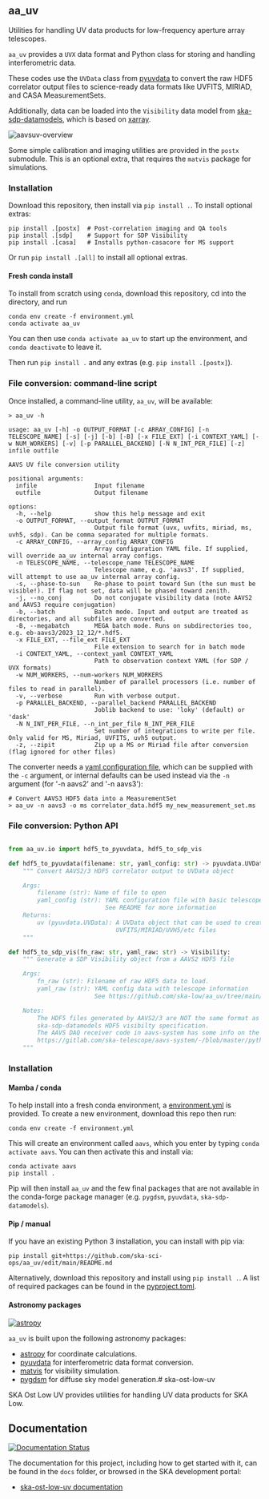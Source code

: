 ## aa_uv

Utilities for handling UV data products for low-frequency aperture array telescopes.

`aa_uv` provides a `UVX` data format and Python class for storing and handling interferometric data.

These codes use the `UVData` class from [pyuvdata](https://pyuvdata.readthedocs.io) to convert the raw HDF5 correlator output files to science-ready data formats like UVFITS, MIRIAD, and CASA MeasurementSets.

Additionally, data can be loaded into the `Visibility` data model from [ska-sdp-datamodels](https://developer.skao.int/projects/ska-sdp-datamodels/en/latest/), which is based on [xarray](https://docs.xarray.dev/en/stable/).

![aavsuv-overview](https://github.com/ska-sci-ops/aa_uv/blob/main/docs/images/uv_flow.png?raw=true)

Some simple calibration and imaging utilities are provided in the `postx` submodule. This is an optional extra,
that requires the `matvis` package for simulations.

### Installation

Download this repository, then install via `pip install .`. To install optional extras:

```
pip install .[postx]  # Post-correlation imaging and QA tools
pip install .[sdp]    # Support for SDP Visibility
pip install .[casa]   # Installs python-casacore for MS support
```

Or run `pip install .[all]` to install all optional extras.

#### Fresh conda install

To install from scratch using `conda`, download this repository, cd into the directory, and run

```
conda env create -f environment.yml
conda activate aa_uv
```

You can then use `conda activate aa_uv` to start up the environment, and `conda deactivate` to leave it.

Then run `pip install .` and any extras (e.g. `pip install .[postx]`).

### File conversion: command-line script

Once installed, a command-line utility, `aa_uv`, will be available:

```
> aa_uv -h

usage: aa_uv [-h] -o OUTPUT_FORMAT [-c ARRAY_CONFIG] [-n TELESCOPE_NAME] [-s] [-j] [-b] [-B] [-x FILE_EXT] [-i CONTEXT_YAML] [-w NUM_WORKERS] [-v] [-p PARALLEL_BACKEND] [-N N_INT_PER_FILE] [-z] infile outfile

AAVS UV file conversion utility

positional arguments:
  infile                Input filename
  outfile               Output filename

options:
  -h, --help            show this help message and exit
  -o OUTPUT_FORMAT, --output_format OUTPUT_FORMAT
                        Output file format (uvx, uvfits, miriad, ms, uvh5, sdp). Can be comma separated for multiple formats.
  -c ARRAY_CONFIG, --array_config ARRAY_CONFIG
                        Array configuration YAML file. If supplied, will override aa_uv internal array configs.
  -n TELESCOPE_NAME, --telescope_name TELESCOPE_NAME
                        Telescope name, e.g. 'aavs3'. If supplied, will attempt to use aa_uv internal array config.
  -s, --phase-to-sun    Re-phase to point toward Sun (the sun must be visible!). If flag not set, data will be phased toward zenith.
  -j, --no_conj         Do not conjugate visibility data (note AAVS2 and AAVS3 require conjugation)
  -b, --batch           Batch mode. Input and output are treated as directories, and all subfiles are converted.
  -B, --megabatch       MEGA batch mode. Runs on subdirectories too, e.g. eb-aavs3/2023_12_12/*.hdf5.
  -x FILE_EXT, --file_ext FILE_EXT
                        File extension to search for in batch mode
  -i CONTEXT_YAML, --context_yaml CONTEXT_YAML
                        Path to observation context YAML (for SDP / UVX formats)
  -w NUM_WORKERS, --num-workers NUM_WORKERS
                        Number of parallel processors (i.e. number of files to read in parallel).
  -v, --verbose         Run with verbose output.
  -p PARALLEL_BACKEND, --parallel_backend PARALLEL_BACKEND
                        Joblib backend to use: 'loky' (default) or 'dask'
  -N N_INT_PER_FILE, --n_int_per_file N_INT_PER_FILE
                        Set number of integrations to write per file. Only valid for MS, Miriad, UVFITS, uvh5 output.
  -z, --zipit           Zip up a MS or Miriad file after conversion (flag ignored for other files)
```

The converter needs a [yaml configuration file](https://github.com/ska-sci-ops/aa_uv/tree/main/example-config), which can be supplied with the `-c` argument, or internal defaults can be used instead via the `-n` argument (for '-n aavs2' and '-n aavs3'):

```
# Convert AAVS3 HDF5 data into a MeasurementSet
> aa_uv -n aavs3 -o ms correlator_data.hdf5 my_new_measurement_set.ms
```

### File conversion: Python API

```python

from aa_uv.io import hdf5_to_pyuvdata, hdf5_to_sdp_vis

def hdf5_to_pyuvdata(filename: str, yaml_config: str) -> pyuvdata.UVData:
    """ Convert AAVS2/3 HDF5 correlator output to UVData object

    Args:
        filename (str): Name of file to open
        yaml_config (str): YAML configuration file with basic telescope info.
                           See README for more information
    Returns:
        uv (pyuvdata.UVData): A UVData object that can be used to create
                              UVFITS/MIRIAD/UVH5/etc files
    """

def hdf5_to_sdp_vis(fn_raw: str, yaml_raw: str) -> Visibility:
    """ Generate a SDP Visibility object from a AAVS2 HDF5 file

    Args:
        fn_raw (str): Filename of raw HDF5 data to load.
        yaml_raw (str): YAML config data with telescope information
                        See https://github.com/ska-low/aa_uv/tree/main/config#uv_configyaml

    Notes:
        The HDF5 files generated by AAVS2/3 are NOT the same format as that found in
        ska-sdp-datamodels HDF5 visibilty specification.
        The AAVS DAQ receiver code in aavs-system has some info on the HDF5 format, here:
        https://gitlab.com/ska-telescope/aavs-system/-/blob/master/python/pydaq/persisters/corr.py
    """
```

### Installation

#### Mamba / conda

To help install into a fresh conda environment, a [environment.yml](https://github.com/ska-sci-ops/aa_uv/blob/main/environment.yml) is provided. To create a new environment, download this repo then run:

```
conda env create -f environment.yml
```

This will create an environment called `aavs`, which you enter by typing `conda activate aavs`. You can then activate this and install via:

```
conda activate aavs
pip install .
```
Pip will then install `aa_uv` and the few final packages that are not available in the conda-forge package manager (e.g. `pygdsm`, `pyuvdata`, `ska-sdp-datamodels`).

#### Pip / manual

If you have an existing Python 3 installation, you can install with pip via:

```
pip install git+https://github.com/ska-sci-ops/aa_uv/edit/main/README.md
```

Alternatively, download this repository and install using `pip install .`. A list of required packages can be found in the [pyproject.toml](https://github.com/ska-sci-ops/aa_uv/blob/main/pyproject.toml#L13).

#### Astronomy packages

[![astropy](http://img.shields.io/badge/powered%20by-AstroPy-orange.svg?style=flat)](http://www.astropy.org/)

`aa_uv` is built upon the following astronomy packages:
* [astropy](http://www.astropy.org/) for coordinate calculations.
* [pyuvdata](https://github.com/RadioAstronomySoftwareGroup/pyuvdata) for interferometric data format conversion.
* [matvis](https://github.com/HERA-Team/matvis) for visibility simulation.
* [pygdsm](https://github.com/telegraphic/pygdsm) for diffuse sky model generation.# ska-ost-low-uv

SKA Ost Low UV provides utilities for handling UV data products for SKA Low.


## Documentation

[![Documentation Status](https://readthedocs.org/projects/ska-telescope-ska-ost-low-uv/badge/?version=latest)](https://developer.skao.int/projects/ska-ost-low-uv/en/latest/?badge=latest)

The documentation for this project, including how to get started with it, can be found in the `docs` folder, or browsed in the SKA development portal:

* [ska-ost-low-uv documentation](https://developer.skatelescope.org/projects/ska-ost-low-uv/en/latest/index.html "SKA Developer Portal: ska-ost-low-uv documentation")
